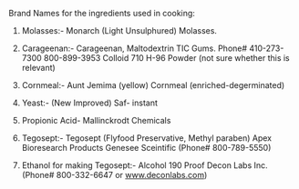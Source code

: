 Brand Names for the ingredients used in cooking:

1) Molasses:- Monarch (Light Unsulphured) Molasses.

2) Carageenan:- Carageenan, Maltodextrin TIC Gums.
 Phone# 410-273-7300  800-899-3953
 Colloid 710 H-96 Powder (not sure whether this is relevant)

3) Cornmeal:- Aunt Jemima (yellow) Cornmeal (enriched-degerminated)

4) Yeast:- (New Improved) Saf- instant

5) Propionic Acid- Mallinckrodt Chemicals

6) Tegosept:- Tegosept (Flyfood Preservative, Methyl paraben)
Apex Bioresearch Products
Genesee Sceintific (Phone# 800-789-5550)

7) Ethanol for making Tegosept:- Alcohol 190 Proof
Decon Labs Inc. (Phone# 800-332-6647 or www.deconlabs.com)

 				
